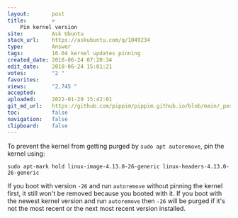 ```yaml
---
layout:       post
title:        >
    Pin kernel version
site:         Ask Ubuntu
stack_url:    https://askubuntu.com/q/1049234
type:         Answer
tags:         16.04 kernel updates pinning
created_date: 2018-06-24 07:20:34
edit_date:    2018-06-24 15:01:21
votes:        "2 "
favorites:    
views:        "2,745 "
accepted:     
uploaded:     2022-01-29 15:42:01
git_md_url:   https://github.com/pippim/pippim.github.io/blob/main/_posts/2018/2018-06-24-Pin-kernel-version.md
toc:          false
navigation:   false
clipboard:    false
---
```


To prevent the kernel from getting purged by `sudo apt autoremove`, pin the kernel using:

``` 
sudo apt-mark hold linux-image-4.13.0-26-generic linux-headers-4.13.0-26-generic
```

If you boot with version `-26` and run `autoremove` without pinning the kernel first, it still won't be removed because you booted with it. If you boot with the newest kernel version and run `autoremove` then `-26` will be purged if it's not the most recent or the next most recent version installed.
